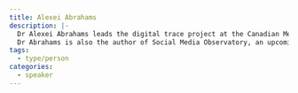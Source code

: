 ```yaml
---
title: Alexei Abrahams
description: |-
  Dr Alexei Abrahams leads the digital trace project at the Canadian Media Ecosystem Observatory, where he and his team continuously monitor social media to provide Canadians with a motion picture of their national political discourse, and to detect incidents of disinformation, foreign interference, hate speech, and other online harms.
  Dr Abrahams is also the author of Social Media Observatory, an upcoming book at No Starch Press that teaches readers how to develop full-stack web applications in Python to scrape and analyze social media in the public interest.
tags:
  - type/person
categories:
  - speaker
---
```

